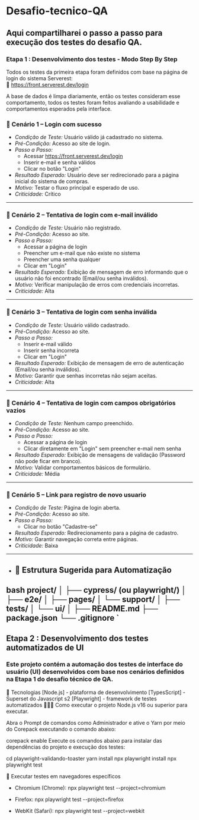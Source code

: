 # Desafio-tecnico-QA

## Aqui compartilharei o passo a passo para execução dos testes do desafio QA.

### Etapa 1 : Desenvolvimento dos testes - Modo Step By Step
Todos os testes da primeira etapa foram definidos com base na página de login do sistema Serverest:  
🔗 https://front.serverest.dev/login

  A base de dados é limpa diariamente, então os testes consideram esse comportamento,
todos os testes foram feitos avaliando a usabilidade e comportamentos esperados pela interface.


### 🔹 Cenário 1 – Login com sucesso

- *Condição de Teste:* Usuário válido já cadastrado no sistema.
- *Pré-Condição:* Acesso ao site de login.
- *Passo a Passo:*
  - Acessar https://front.serverest.dev/login
  - Inserir e-mail e senha válidos
  - Clicar no botão "Login"
- *Resultado Esperado:* Usuário deve ser redirecionado para a página inicial do sistema de compras.
- *Motivo:* Testar o fluxo principal e esperado de uso.
- *Criticidade:* Crítico

---

### 🔹 Cenário 2 – Tentativa de login com e-mail inválido

- *Condição de Teste:* Usuário não registrado.
- *Pré-Condição:* Acesso ao site.
- *Passo a Passo:*
  - Acessar a página de login
  - Preencher um e-mail que não existe no sistema
  - Preencher uma senha qualquer
  - Clicar em "Login"
- *Resultado Esperado:* Exibição de mensagem de erro informando que o usuário não foi encontrado (Email/ou senha inválidos).
- *Motivo:* Verificar manipulação de erros com credenciais incorretas.
- *Criticidade:* Alta

---

### 🔹 Cenário 3 – Tentativa de login com senha inválida

- *Condição de Teste:* Usuário válido cadastrado.
- *Pré-Condição:* Acesso ao site.
- *Passo a Passo:*
  - Inserir e-mail válido
  - Inserir senha incorreta
  - Clicar em "Login"
- *Resultado Esperado:* Exibição de mensagem de erro de autenticação (Email/ou senha inválidos).
- *Motivo:* Garantir que senhas incorretas não sejam aceitas.
- *Criticidade:* Alta

---

### 🔹 Cenário 4 – Tentativa de login com campos obrigatórios vazios

- *Condição de Teste:* Nenhum campo preenchido.
- *Pré-Condição:* Acesso ao site.
- *Passo a Passo:*
  - Acessar a página de login
  - Clicar diretamente em "Login" sem preencher e-mail nem senha
- *Resultado Esperado:* Exibição de mensagens de validação (Password não pode ficar em branco).
- *Motivo:* Validar comportamentos básicos de formulário.
- *Criticidade:* Média

---

### 🔹 Cenário 5 – Link para registro de novo usuario

- *Condição de Teste:* Página de login aberta.
- *Pré-Condição:* Acesso ao site.
- *Passo a Passo:*
  - Clicar no botão "Cadastre-se"
- *Resultado Esperado:* Redirecionamento para a página de cadastro.
- *Motivo:* Garantir navegação correta entre páginas.
- *Criticidade:* Baixa

---

  - ## 📁 Estrutura Sugerida para Automatização

bash
project/
│
├── cypress/ (ou playwright/)
│   ├── e2e/
│   ├── pages/
│   └── support/
│
├── tests/
│   └── ui/
│
├── README.md
├── package.json
└── .gitignore
`
---

## Etapa 2 : Desenvolvimento dos testes automatizados de UI

### Este projeto contém a automação dos testes de interface do usuário (UI) desenvolvidos com base nos cenários definidos na Etapa 1 do desafio técnico de QA.

🚀 Tecnologias
[Node.js] - plataforma de desenvolvimento
[TypesScript] - Superset do Javascript s2
[Playwright] - framework de testes automatizados
👨🏻‍💻 Como executar o projeto
Node.js v16 ou superior para executar.

Abra o Prompt de comandos como Administrador e ative o Yarn por meio do Corepack executando o comando abaixo:

corepack enable
Execute os comandos abaixo para instalar das dependências do projeto e execução dos testes:

cd playwright-validando-toaster
yarn install
npx playwright install
npx playwright test

📌 Executar testes em navegadores específicos
  
- Chromium (Chrome): npx playwright test --project=chromium

- Firefox: npx playwright test --project=firefox

- WebKit (Safari): npx playwright test --project=webkit
